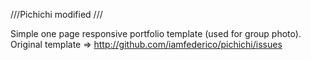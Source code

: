 ///Pichichi modified ///

Simple one page responsive portfolio template (used for group photo).
Original template => http://github.com/iamfederico/pichichi/issues
